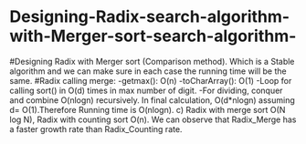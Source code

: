# Designing-Radix-search-algorithm-with-Merger-sort-search-algorithm-
#Designing Radix with Merger sort (Comparison method). Which is a Stable algorithm 
and we can make sure in each case the running time will be the same.
#Radix calling merge: 
-getmax(): O(n) 
-toCharArray(): O(1)
 -Loop for calling sort() in O(d) times in max number of digit.
-For dividing, conquer and combine O(nlogn) recursively.
In final calculation, O(d*nlogn) assuming d= O(1).Therefore Running time is O(nlogn).
c) Radix with merge sort O(N log N), Radix with counting sort O(n). We can observe that 
Radix_Merge has a faster growth rate than Radix_Counting rate.
